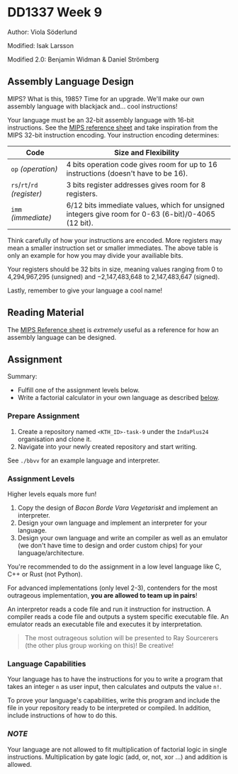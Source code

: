 # DD1337 Week 9

Author: Viola Söderlund

Modified: Isak Larsson

Modified 2.0: Benjamin Widman & Daniel Strömberg

## Assembly Language Design

MIPS? What is this, 1985? Time for an upgrade. We'll make our own assembly language with blackjack and... cool instructions!

Your language must be an 32-bit assembly language with 16-bit instructions. See the [MIPS reference sheet](https://www.kth.se/social/files/563c63c9f276547044e8695f/mips-ref-sheet.pdf) and take inspiration from the MIPS 32-bit instruction encoding. Your instruction encoding determines:

| **Code**                    | **Size and Flexibility**                                                                                                                   |
| --------------------------- | ------------------------------------------------------------------------------------------------------------------------------------------ |
| `op` _(operation)_          | 4 bits operation code gives room for up to 16 instructions (doesn't have to be 16).                                                        |
| `rs`/`rt`/`rd` _(register)_ | 3 bits register addresses gives room for 8 registers.                                                                                      |
| `imm` _(immediate)_         | 6/12 bits immediate values, which for unsigned integers give room for 0-63 (6-bit)/0-4065 (12 bit).                                        |

Think carefully of how your instructions are encoded. More registers may mean a smaller instruction set or smaller immediates. The above table is only an example for how you may divide your availiable bits.

Your registers should be 32 bits in size, meaning values ranging from 0 to 4,294,967,295 (unsigned) and −2,147,483,648 to 2,147,483,647 (signed).

Lastly, remember to give your language a cool name!

## Reading Material
The [MIPS Reference sheet](https://canvas.kth.se/courses/20007/files/3004941/download?wrap=1) is *extremely* useful as a reference for how an assembly language can be designed.

## Assignment

Summary:
- Fulfill one of the assignment levels below.
- Write a factorial calculator in your own language as described [below](#language-capabilities).

### Prepare Assignment

1) Create a repository named `<KTH_ID>-task-9` under the `IndaPlus24` organisation and clone it.
2) Navigate into your newly created repository and start writing.

See `./bbvv` for an example language and interpreter.

### Assignment Levels

Higher levels equals more fun!

1) Copy the design of _Bacon Borde Vara Vegetariskt_ and implement an interpreter.
2) Design your own language and implement an interpreter for your language.
3) Design your own language and write an compiler as well as an emulator (we don't have time to design and order custom chips) for your language/architecture.

You're recommended to do the assignment in a low level language like C, C++ or Rust (not Python).

For advanced implementations (only level 2-3), contenders for the most outrageous implementation, **you are allowed to team up in pairs**!

An interpretor reads a code file and run it instruction for instruction. A compiler reads a code file and outputs a system specific executable file. An emulator reads an executable file and executes it by interpretation.

>The most outrageous solution will be presented to Ray Sourcerers (the other plus group working on this)! Be creative!

### Language Capabilities

Your language has to have the instructions for you to write a program that takes an integer `n` as user input, then calculates and outputs the value `n!`.

To prove your language's capabilities, write this program and include the file in your repository ready to be interpreted or compiled. In addition, include instructions of how to do this.

### _NOTE_

Your language are not allowed to fit multiplication of factorial logic in single instructions. Multiplication by gate logic (add, or, not, xor ...) and addition is allowed.
